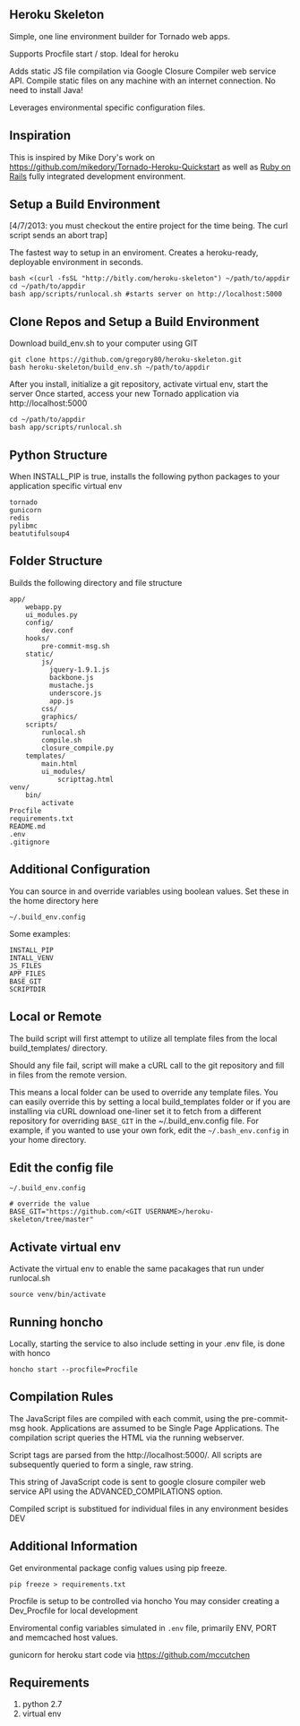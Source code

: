 
Heroku Skeleton
-------------

Simple, one line environment builder for Tornado web apps.

Supports Procfile start / stop. Ideal for heroku

Adds static JS file compilation via Google Closure Compiler
web service API. Compile static files on any machine with an
internet connection. No need to install Java!

Leverages environmental specific configuration files.

Inspiration
------------

This is inspired by Mike Dory's work on
https://github.com/mikedory/Tornado-Heroku-Quickstart as well as 
[Ruby on Rails](http://rubyonrails.org/) fully integrated development
environment.

Setup a Build Environment
-------------

[4/7/2013: you must checkout the entire project for the time being. The curl script
sends an abort trap]

The fastest way to setup in an enviroment. Creates a heroku-ready, 
deployable environment in seconds.

    bash <(curl -fsSL "http://bitly.com/heroku-skeleton") ~/path/to/appdir
    cd ~/path/to/appdir
    bash app/scripts/runlocal.sh #starts server on http://localhost:5000


Clone Repos and Setup a Build Environment
---------------

Download build_env.sh to your computer using GIT

    git clone https://github.com/gregory80/heroku-skeleton.git
    bash heroku-skeleton/build_env.sh ~/path/to/appdir


After you install, initialize a git repository, activate virtual env, start the server
Once started, access your new Tornado application via http://localhost:5000

    cd ~/path/to/appdir
    bash app/scripts/runlocal.sh

Python Structure
---------

When INSTALL_PIP is true, installs the following python packages to your
application specific virtual env

    tornado
    gunicorn
    redis
    pylibmc
    beatutifulsoup4


Folder Structure
--------------
Builds the following directory
and file structure

    app/
        webapp.py
        ui_modules.py
        config/
            dev.conf
        hooks/
            pre-commit-msg.sh
        static/
            js/
              jquery-1.9.1.js
              backbone.js
              mustache.js
              underscore.js
              app.js
            css/
            graphics/
        scripts/
            runlocal.sh
            compile.sh
            closure_compile.py
        templates/
            main.html        
            ui_modules/
                scripttag.html
    venv/
        bin/
            activate
    Procfile
    requirements.txt
    README.md
    .env
    .gitignore

Additional Configuration
---------------------

You can source in and override variables
using boolean values. Set these in the home
directory here

    ~/.build_env.config

Some examples:

    INSTALL_PIP
    INTALL_VENV
    JS_FILES    
    APP_FILES
    BASE_GIT
    SCRIPTDIR    

Local or Remote
---------------
The build script will first attempt to utilize all template files from the
local build_templates/ directory.

Should any file fail, script will make a cURL call to the git repository
and fill in files from the remote version.

This means a local folder can 
be used to override any template files. You can easily
override this by setting a local build_templates folder
or if you are installing via cURL download one-liner
set it to fetch from a different repository for 
overriding <code>BASE_GIT</code> in the ~/.build_env.config
file. For example, if you wanted to use your own fork, edit 
the <code>~/.bash_env.config</code> in your home directory.


Edit the config file
-----------------

    ~/.build_env.config

    # override the value
    BASE_GIT="https://github.com/<GIT USERNAME>/heroku-skeleton/tree/master"


Activate virtual env
--------------
Activate the virtual env to enable the 
same pacakages that run under runlocal.sh

    source venv/bin/activate

Running honcho
--------------

Locally, starting the service to also include setting in your 
.env file, is done with honco 


    honcho start --procfile=Procfile 


Compilation Rules
-----------------
The JavaScript files are compiled with each commit, using the pre-commit-msg hook. 
Applications are assumed to be Single Page Applications. The compilation
script queries the HTML via the running webserver.

Script tags are parsed from the http://localhost:5000/. All scripts are 
subsequently queried to form a single, raw string.

This string of JavaScript code is sent to google closure compiler web service API
using the ADVANCED_COMPILATIONS option. 

Compiled script is substitued for individual files in any environment besides DEV



Additional Information
------------------

Get environmental package config values using pip freeze.

    pip freeze > requirements.txt 


Procfile is setup to be controlled via honcho
You may consider creating a Dev_Procfile for local
development

Enviromental config variables simulated in 
<code>.env</code> file, primarily  ENV, PORT and memcached host values.


gunicorn for heroku start code via 
https://github.com/mccutchen



Requirements
--------------

1. python 2.7
1. virtual env





